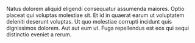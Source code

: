 Natus dolorem aliquid eligendi consequatur assumenda maiores. Optio placeat qui voluptas molestiae sit. Et id in quaerat earum ut voluptatem deleniti deserunt voluptas. Ut quo molestiae corrupti incidunt quis dignissimos dolorem. Aut aut eum ut. Fuga repellendus est eos qui sequi distinctio eveniet a rerum.